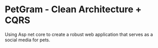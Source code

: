 # PetGram - Clean Architecture + CQRS

Using Asp net core to create a robust web application that serves as a social media for pets. 
